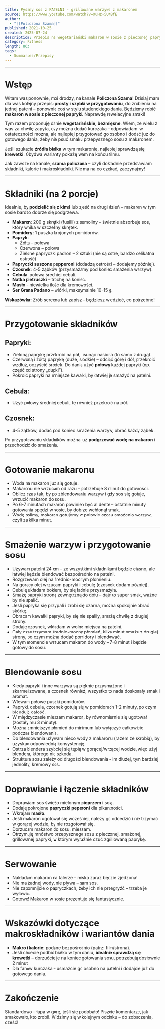 ```yaml
---
title: Pyszny sos z PATELNI - grillowane warzywa z makaronem
source: https://www.youtube.com/watch?v=XuHz-5UNBfE
author:
  - "[[Policzona Szama]]"
published: 2021-10-25
created: 2025-07-24
description: Przepis na wegetariański makaron w sosie z pieczonej papryki, przedstawiony w humorystycznym i szczegółowym stylu, z poradami dotyczącymi składników, przygotowania, wariantów z dodatkiem białka oraz wskazówkami dotyczącymi makroskładników i serwowania.
category: Fitness
length: 862
tags:
  - Summaries/Przepisy
---
```



---

# Wstęp

Witam was ponownie, moi drodzy, na kanale **Policzona Szama**! Dzisiaj mam dla was kolejny przepis: **prosty i szybki w przygotowaniu**, do zrobienia na jednej patelni – ponownie coś w stylu studenckiego dania. Będziemy robić **makaron w sosie z pieczonej papryki**. Naprawdę rewelacyjne smaki!

Tym razem proponuję danie **wegetariańskie, bezmięsne**. Wiem, że wielu z was za chwilę zapyta, czy można dodać kurczaka – odpowiadam: w ostateczności można, ale najlepiej przygotować go osobno i dodać już do gotowego dania, żeby nie psuć smaku przepysznego sosu z makaronem.

Jeśli szukacie **źródła białka** w tym makaronie, najlepiej sprawdzą się **krewetki**. Obydwa warianty pokażę wam na końcu filmu.

Jak zawsze na kanale, **szama policzona** – czyli dokładnie przedstawiam składniki, kalorie i makroskładniki. Nie ma na co czekać, zaczynajmy!

---

# Składniki (na 2 porcje)

Idealnie, by **podzielić się z kimś** lub zjeść na drugi dzień – makaron w tym sosie bardzo dobrze się podgrzewa.

- **Makaron**: 200 g skrętki (fusilli) z semoliny – świetnie absorbuje sos, który wnika w szczeliny skrętek.
- **Pomidory**: 1 puszka krojonych pomidorów.
- **Papryki**:
  - Żółta – połowa
  - Czerwona – połowa
  - Zielone papryczki padron – 2 sztuki (nie są ostre, bardzo delikatna ostrość)
- **Papryczki suszone pepperoni** (dodadzą ostrości – dodajemy później).
- **Czosnek**: 4-5 ząbków (przysmażamy pod koniec smażenia warzyw).
- **Cebula**: połowa średniej cebuli.
- **Natka pietruszki** – trochę na koniec.
- **Masło** – niewielka ilość dla kremowości.
- **Ser Grana Padano** – wiórki, maksymalnie 10-15 g.

**Wskazówka:** Zrób screena lub zapisz – będziesz wiedzieć, co potrzebne!

---

# Przygotowanie składników

## Papryki:
- Zieloną paprykę przekroić na pół, usunąć nasiona (to samo z drugą).
- Czerwoną i żółtą paprykę (duże, słodkie) – odciąć górę i dół, przekroić wzdłuż, oczyścić środek. Do dania użyć **połowy** każdej papryki (np. część od strony „dupki”).
- Pokroić papryki na mniejsze kawałki, by łatwiej je smażyć na patelni.

## Cebula:
- Użyć połowy średniej cebuli, tę również przekroić na pół.

## Czosnek:
- 4-5 ząbków, dodać pod koniec smażenia warzyw, obrać każdy ząbek.

Po przygotowaniu składników można już **podgrzewać wodę na makaron** i przechodzić do smażenia.

---

# Gotowanie makaronu

- Woda na makaron już się gotuje.
- Makaronu nie wrzucam od razu – potrzebuje 8 minut do gotowości.
- Oblicz czas tak, by po zblendowaniu warzyw i gdy sos się gotuje, wrzucić makaron do sosu.
- Po 6-7 minutach makaron powinien być al dente – ostatnie minuty gotowania spędzi w sosie, by dobrze wchłonął smak.
- Wodę solimy, makaron gotujemy w połowie czasu smażenia warzyw, czyli za kilka minut.

---

# Smażenie warzyw i przygotowanie sosu

- Używam patelni 24 cm – ze wszystkimi składnikami będzie ciasno, ale łatwiej będzie blendować bezpośrednio na patelni.
- Rozgrzewam olej na średnio-mocnym płomieniu.
- Na gorący olej wrzucam papryki i cebulę (czosnek dodam później).
- Cebulę układam bokiem, by się ładnie przysmażyła.
- Smażę papryki stroną zewnętrzną do dołu – daje to super smak, ważne by nie spalić.
- Jeśli papryka się przypali i zrobi się czarna, można spokojnie obrać skórkę.
- Obracam kawałki papryki, by się nie spaliły, smażę chwilę z drugiej strony.
- Dodaję czosnek, wkładam w wolne miejsca na patelni.
- Cały czas trzymam średnio-mocny płomień, kilka minut smażę z drugiej strony, po czym można dodać pomidory i blendować.
- W tym momencie wrzucam makaron do wody – 7-8 minut i będzie gotowy do sosu.

---

# Blendowanie sosu

- Kiedy papryki i inne warzywa są pięknie przysmażone i skarmelizowane, a czosnek również, wszystko to nada doskonały smak i aromat.
- Wlewam połowę puszki pomidorów.
- Papryki, cebula, czosnek gotują się w pomidorach 1-2 minuty, po czym blenduję całość.
- W międzyczasie mieszam makaron, by równomiernie się ugotował (zostały mu 3 minuty).
- Można zmniejszyć płomień do minimum lub wyłączyć całkowicie podczas blendowania.
- Do blendowania używam nieco wody z makaronu (razem ze skrobią), by uzyskać odpowiednią konsystencję.
- Ostrza blendera szybciej się tępią w gorącej/wrzącej wodzie, więc użyj blendera, którego nie szkoda.
- Struktura sosu zależy od długości blendowania – im dłużej, tym bardziej jednolity, kremowy sos.

---

# Doprawianie i łączenie składników

- Doprawiam sos świeżo mielonym **pieprzem** i solą.
- Dodaję pokrojone **papryczki peperoni** dla pikantności.
- Wkrajam **masło**.
- Jeśli makaron ugotował się wcześniej, należy go odcedzić i nie trzymać w gorącej wodzie, by nie rozgotował się.
- Dorzucam makaron do sosu, mieszam.
- Otrzymuję mnóstwo przepysznego sosu z pieczonej, smażonej, grillowanej papryki, w którym wyraźnie czuć zgrillowaną paprykę.

---

# Serwowanie

- Nakładam makaron na talerze – miska zaraz będzie zjedzona!
- Nie ma żadnej wody, nie pływa – sam sos.
- Nie zapomnijcie o papryczkach, żeby ich nie przegryźć – trzeba je wyłowić.
- Gotowe! Makaron w sosie prezentuje się fantastycznie.

---

# Wskazówki dotyczące makroskładników i wariantów dania

- **Makro i kalorie**: podane bezpośrednio (patrz: film/strona).
- Jeśli chcecie podbić białko w tym daniu, **idealnie sprawdzą się krewetki** – dorzućcie je na koniec gotowania sosu, potrzebują dosłownie 2 minut.
- Dla fanów kurczaka – usmażcie go osobno na patelni i dodajcie już do gotowego dania.

---

# Zakończenie

Standardowo – łapa w górę, jeśli się podobało! Piszcie komentarze, jak smakowało, kto zrobił. Widzimy się w kolejnym odcinku – do zobaczenia, cześć!